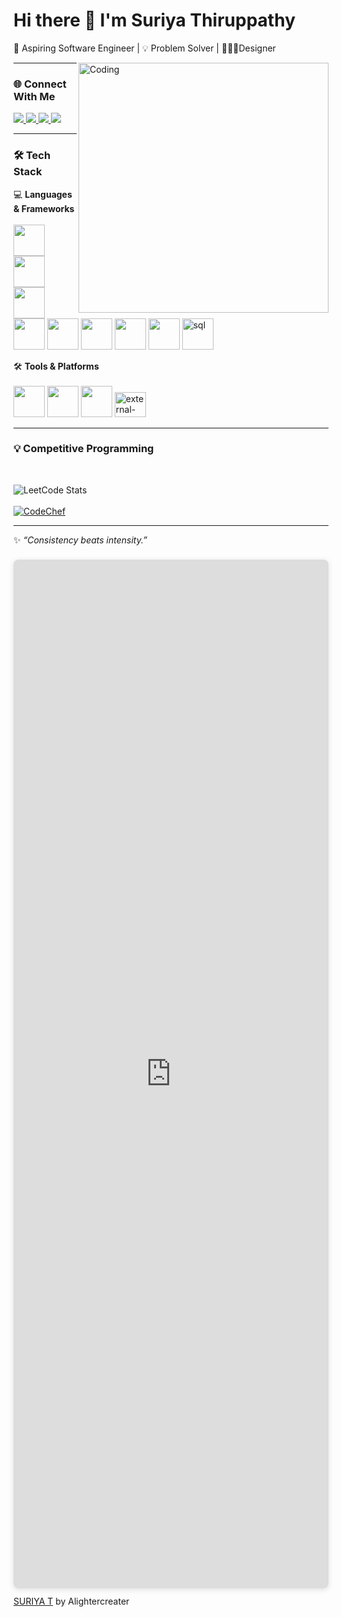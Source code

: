 # Hi there 👋 I'm Suriya Thiruppathy  

🚀 Aspiring Software Engineer | 💡 Problem Solver | 👨🏻‍💻Designer  

<img align="right" alt="Coding" width="400" height="400" src="https://media3.giphy.com/media/v1.Y2lkPTc5MGI3NjExM2tjMXp6dnJlOW1pYTgwamt3dGs5dnExNGxrY3lzcmRycW9ldXBpZiZlcD12MV9pbnRlcm5hbF9naWZfYnlfaWQmY3Q9Zw/78XCFBGOlS6keY1Bil/giphy.gif"/>

---
### 🌐 Connect With Me  

<p align="start">
  <a href="https://github.com/SuriyaThiru68">
    <img src="https://img.shields.io/badge/GitHub-181717?style=flat-square&logo=github&logoColor=white" />
  </a>
  <a href="https://leetcode.com/u/suriyathiruppathy/">
    <img src="https://img.shields.io/badge/LeetCode-FFA116?style=flat-square&logo=leetcode&logoColor=black" />
  </a>
  <a href="https://www.codechef.com/users/kit27am56">
    <img src="https://img.shields.io/badge/CodeChef-5B4638?style=flat-square&logo=codechef&logoColor=white" />
  </a>
  <a href="https://www.linkedin.com/in/suriyathiruppathy/">
    <img src="https://img.shields.io/badge/LinkedIn-0A66C2?style=flat-square&logo=linkedin&logoColor=white" />
  </a>
</p>


---

### 🛠️ Tech Stack  
💻 **Languages & Frameworks**  
<br>
<img height="50" src="https://img.icons8.com/color/48/python.png"/> 
<img height="50" src="https://img.icons8.com/color/48/c-programming.png"/> 
<img height="50" src="https://img.icons8.com/color/48/java-coffee-cup-logo.png"/> 
<img height="50" src="https://img.icons8.com/color/48/html-5.png"/> 
<img height="50" src="https://img.icons8.com/color/48/css3.png"/> 
<img height="50" src="https://img.icons8.com/color/48/javascript.png"/> 
<img height="50" src="https://img.icons8.com/color/48/react-native.png"/> 
<img height="50" src="https://img.icons8.com/color/48/nodejs.png"/> 
<img width="50" height="50" src="https://img.icons8.com/fluency/48/sql.png" alt="sql"/>

🛠️ **Tools & Platforms**  
<br>
<img height="50" src="https://img.icons8.com/color/48/visual-studio-code-2019.png"/> 
<img height="50" src="https://img.icons8.com/color/48/git.png"/> 
<img height="50" src="https://img.icons8.com/color/48/figma.png"/> 
<img width="50" height="40" src="https://img.icons8.com/external-tal-revivo-color-tal-revivo/24/external-framer-the-only-tool-you-need-to-create-interactive-designs-for-any-platform-logo-color-tal-revivo.png" alt="external-framer-the-only-tool-you-need-to-create-interactive-designs-for-any-platform-logo-color-tal-revivo"/>

---

### 💡 Competitive Programming  

<br>

![LeetCode Stats](https://leetcard.jacoblin.cool/suriyathiruppathy?theme=dark&font=Ubuntu)  
<br>
[![CodeChef](https://img.shields.io/badge/CodeChef-kit27am56-ff6a00?logo=codechef&logoColor=white&style=for-the-badge)](https://www.codechef.com/users/kit27am56)



---
✨ _“Consistency beats intensity.”_  

<div style="position: relative; width: 100%; height: 0; padding-top: 326.5007%;
 padding-bottom: 0; box-shadow: 0 2px 8px 0 rgba(63,69,81,0.16); margin-top: 1.6em; margin-bottom: 0.9em; overflow: hidden;
 border-radius: 8px; will-change: transform;">
  <iframe loading="lazy" style="position: absolute; width: 100%; height: 100%; top: 0; left: 0; border: none; padding: 0;margin: 0;"
    src="https://www.canva.com/design/DAG1dVZbWoU/5hBUHrOoGMedB3hZHOWyoA/view?embed" allowfullscreen="allowfullscreen" allow="fullscreen">
  </iframe>
</div>
<a href="https:&#x2F;&#x2F;www.canva.com&#x2F;design&#x2F;DAG1dVZbWoU&#x2F;5hBUHrOoGMedB3hZHOWyoA&#x2F;view?utm_content=DAG1dVZbWoU&amp;utm_campaign=designshare&amp;utm_medium=embeds&amp;utm_source=link" target="_blank" rel="noopener">SURIYA T</a> by Alightercreater
